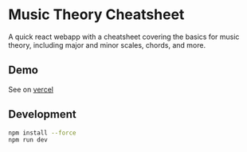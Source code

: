 # Music Theory Cheatsheet

A quick react webapp with a cheatsheet covering the basics for music theory, including major and minor scales, chords, and more.

## Demo

See on [vercel](https://music-cheatsheet.vercel.app/)

## Development

```bash
npm install --force
npm run dev
```
